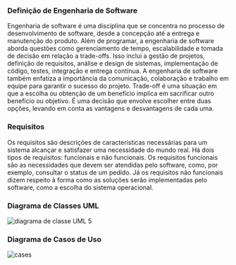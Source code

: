 ### Definição de Engenharia de Software

Engenharia de software é uma disciplina que se concentra no processo de desenvolvimento de software, desde a concepção até a entrega e manutenção do produto. Além de programar, a engenharia de software aborda questões como gerenciamento de tempo, escalabilidade e tomada de decisão em relação a trade-offs. Isso inclui a gestão de projetos, definição de requisitos, análise e design de sistemas, implementação de código, testes, integração e entrega contínua. A engenharia de software também enfatiza a importância da comunicação, colaboração e trabalho em equipe para garantir o sucesso do projeto.
Trade-off é uma situação em que a escolha ou obtenção de um benefício implica em sacrificar outro benefício ou objetivo. É uma decisão que envolve escolher entre duas opções, levando em conta as vantagens e desvantagens de cada uma.

### Requisitos

Os requisitos são descrições de características necessárias para um sistema alcançar e satisfazer uma necessidade do mundo real. Há dois tipos de requisitos: funcionais e não funcionais. Os requisitos funcionais são as necessidades que devem ser atendidas pelo software, como, por exemplo, consultar o status de um pedido. Já os requisitos não funcionais dizem respeito à forma como as soluções serão implementadas pelo software, como a escolha do sistema operacional.

### Diagrama de Classes UML
![diagrama de classe UML 5](https://github.com/Alemoreira-00/bertoti/assets/107525483/1b763b4e-948c-4316-bf56-5dd7c2da3a27)


### Diagrama de Casos de Uso 

![cases](https://github.com/Alessandra-Moreira/bertoti/assets/107525483/c38ff537-65b4-4191-b31a-0026eb381644)
